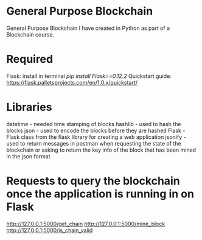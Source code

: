 # General Purpose Blockchain
General Purpose Blockchain I have created in Python as part of a Blockchain course. 

# Required
Flask: install in terminal 
*pip install Flask==0.12.2*
Quickstart guide: https://flask.palletsprojects.com/en/1.0.x/quickstart/

# Libraries
datetime - needed time stamping of blocks
hashlib - used to hash the blocks
json - used to encode the blocks before they are hashed
Flask - Flask class from the flask library for creating a web application 
jsonify - used to return messages in postman when requesting the state of the blockchain or asking to return the key info of the block that has been mined in the json format

# Requests to query the blockchain once the application is running in on Flask
http://127.0.0.1:5000/get_chain
http://127.0.0.1:5000/mine_block
http://127.0.0.1:5000/is_chain_valid 
